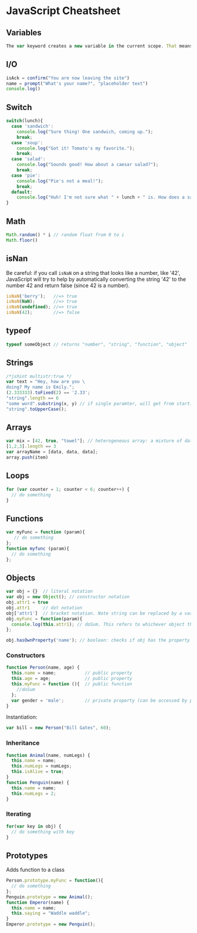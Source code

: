 # JavaScript Cheatsheet

## Variables
```js
The var keyword creates a new variable in the current scope. That means if var is used outside a function, that variable has a global scope. If var is used inside a function, that variable has a local scope.
```

## I/O
```js
isAck = confirm("You are now leaving the site")
name = prompt("What's your name?", "placeholder text")
console.log()
```

## Switch
```js
switch(lunch){
  case 'sandwich':
    console.log("Sure thing! One sandwich, coming up.");
    break;
  case 'soup':
    console.log("Got it! Tomato's my favorite.");
    break;
  case 'salad':
    console.log("Sounds good! How about a caesar salad?");
    break;
  case 'pie':
    console.log("Pie's not a meal!");
    break;
  default:
    console.log("Huh! I'm not sure what " + lunch + " is. How does a sandwich sound?");
}
```

## Math
```js
Math.random() * i // random float from 0 to i
Math.floor()
```

## isNan
Be careful: if you call `isNaN` on a string that looks like a number, like '42', JavaScript will try to help by automatically converting the string '42' to the number 42 and return false (since 42 is a number).
```js
isNaN('berry');   //=> true
isNaN(NaN);       //=> true
isNaN(undefined); //=> true
isNaN(42);        //=> false
```

## typeof
```js
typeof someObject // returns "number", "string", "function", "object"
```

## Strings
```js
/*jshint multistr:true */
var text = "Hey, how are you \
doing? My name is Emily.";
(2.333333).toFixed(2) == '2.33';
"string".length == 6
"some word".substring(x, y) // if single paramter, will get from starting position till end of string
"string".toUpperCase();
```

## Arrays
```js
var mix = [42, true, "towel"]; // heterogeneous array: a mixture of data types
[1,2,3].length == 3 
var arrayName = [data, data, data];
array.push(item)
```

## Loops
```js
for (var counter = 1; counter < 6; counter++) {
  // do something
}
```

## Functions
```js
var myFunc = function (param){
   // do something
};
function myfunc (param){
  // do something
};
```

## Objects
```js
var obj = {}  // literal notation
var obj = new Object(); // constructor notation
obj.attr1 = true
obj.attr1     // dot notation
obj['attr1']  // bracket notation. Note string can be replaced by a variable. i.e. key='attr1'; obj[key];
obj.myFunc = function(param){
  console.log(this.attr1); // doSum. This refers to whichever object that calls the function
};

obj.hasOwnProperty('name'); // boolean: checks if obj has the property 'name'
```
### Constructors
```js
function Person(name, age) {
  this.name = name;           // public property
  this.age = age;             // public property
  this.myFunc = function (){  // public function
    //doSum
  };
  var gender = 'male';        // private property (can be accessed by public methods)
}

```
Instantiation:
```js
var bill = new Person("Bill Gates", 60);
```
### Inheritance
```js
function Animal(name, numLegs) {
  this.name = name;
  this.numLegs = numLegs;
  this.isAlive = true;
}
function Penguin(name) {
  this.name = name;
  this.numLegs = 2;
}
```

### Iterating
```js
for(var key in obj) {
  // do something with key
}
```

## Prototypes
Adds function to a class
```js
Person.prototype.myFunc = function(){ 
  // do something
};
Penguin.prototype = new Animal();
function Emperor(name) {
  this.name = name;
  this.saying = "Waddle waddle";
}
Emperor.prototype = new Penguin();
```
